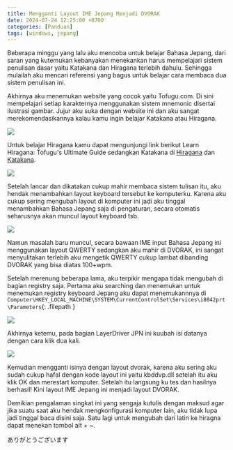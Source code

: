 ```yaml
---
title: Mengganti Layout IME Jepang Menjadi DVORAK
date: 2024-07-24 12:25:00 +0700
categories: [Panduan]
tags: [windows, jepang]
---
```


Beberapa minggu yang lalu aku mencoba untuk belajar Bahasa Jepang, dari saran yang kutemukan kebanyakan menekankan harus
mempelajari sistem penulisan dasar yaitu Katakana dan Hiragana terlebih dahulu. Sehingga mulailah aku mencari referensi
yang bagus untuk belajar cara membaca dua sistem penulisan ini.

Akhirnya aku menemukan website yang cocok yaitu Tofugu.com. Di sini mempelajari setiap karakternya menggunakan sistem
mnemonic disertai ilustrasi gambar. Jujur aku suka dengan website ini dan aku sangat merekomendasikannya kalau kamu
ingin belajar Katakana atau Hiragana.

![](/posts/20240724/belajar-hiragana-tofugu.png)

Untuk belajar Hiragana kamu dapat mengunjungi link berikut Learn Hiragana: Tofugu's Ultimate Guide sedangkan Katakana di
[Hiragana](https://www.tofugu.com/japanese/learn-hiragana/) dan [Katakana](https://www.tofugu.com/japanese/learn-katakana/).

![](/posts/20240724/belajar-katakana-tofugu.png)

Setelah lancar dan dikatakan cukup mahir membaca sistem tulisan itu, aku hendak menambahkan layout keyboard tersebut ke
komputerku. Karena aku cukup sering mengubah layout di komputer ini jadi aku tinggal menambahkan Bahasa Jepang saja di
pengaturan, secara otomatis seharusnya akan muncul layout keyboard tsb.

![](/posts/20240724/menambahkan-bahasa-jepang.png)

Namun masalah baru muncul, secara bawaan IME input Bahasa Jepang ini menggunakan layout QWERTY sedangkan aku mahir di
DVORAK, ini sangat menyulitakan terlebih aku mengetik QWERTY cukup lambat dibanding DVORAK yang bisa diatas 100+wpm.

Setelah merenung beberapa lama, aku terpikir mengapa tidak mengubah di bagian registry saja. Pertama aku searching dan
menemukan untuk menemukan registry keyboard Jepang aku dapat menemukannnya di
`Computer\HKEY_LOCAL_MACHINE\SYSTEM\CurrentControlSet\Services\i8042prt\Parameters`{: .filepath }

![](/posts/20240724/before-keyboard-ime-change-to-dvorak-1.png)

Akhirnya ketemu, pada bagian LayerDriver JPN ini kuubah isi datanya dengan cara klik dua kali.

![](/posts/20240724/change-to-dvorak.png)

Kemudian mengganti isinya  dengan layout dvorak, karena aku sering aku sudah cukup hafal dengan kode layout ini yaitu
kbddvp.dll setelah itu aku klik OK dan merestart komputer. Setelah itu langsung ku tes dan hasilnya berhasil! Kini
layout IME Jepang ini menjadi layout DVORAK.

Demikian pengalaman singkat ini yang sengaja kutulis dengan maksud agar jika suatu saat aku hendak mengkonfigurasi
komputer lain, aku tidak lupa jadi tinggal baca disini saja. Satu lagi untuk mengubah dari latin ke hiragna dapat
menekan tombol alt + ~.

ありがとうございます

